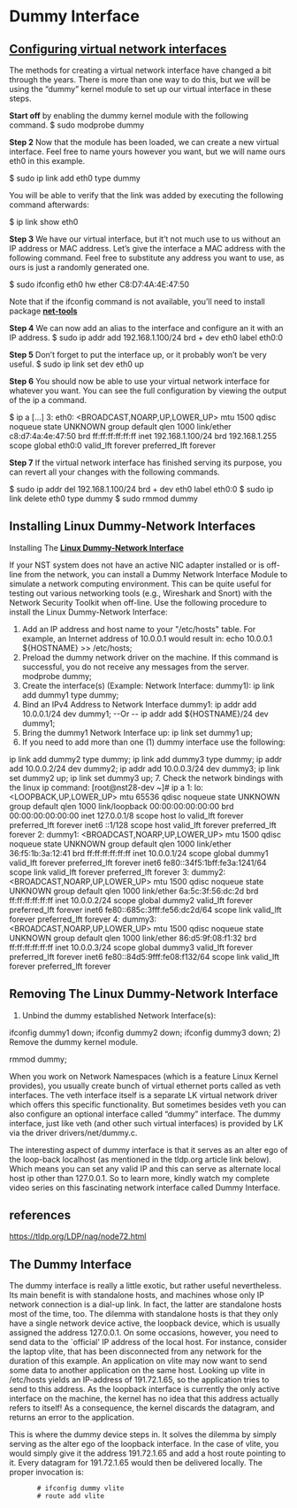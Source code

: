 # Dummy Interface

## **[Configuring virtual network interfaces](https://linuxconfig.org/configuring-virtual-network-interfaces-in-linux)**

The methods for creating a virtual network interface have changed a bit through the years. There is more than one way to do this, but we will be using the “dummy” kernel module to set up our virtual interface in these steps.

**Start off** by enabling the dummy kernel module with the following command.
$ sudo modprobe dummy

**Step 2** Now that the module has been loaded, we can create a new virtual interface. Feel free to name yours however you want, but we will name ours eth0 in this example.

$ sudo ip link add eth0 type dummy

You will be able to verify that the link was added by executing the following command afterwards:

$ ip link show eth0

**Step 3** We have our virtual interface, but it’t not much use to us without an IP address or MAC address. Let’s give the interface a MAC address with the following command. Feel free to substitute any address you want to use, as ours is just a randomly generated one.

$ sudo ifconfig eth0 hw ether C8:D7:4A:4E:47:50

Note that if the ifconfig command is not available, you’ll need to install package **[net-tools](https://linuxconfig.org/how-to-install-missing-ifconfig-command-on-debian-linux)**

**Step 4** We can now add an alias to the interface and configure an it with an IP address.
$ sudo ip addr add 192.168.1.100/24 brd + dev eth0 label eth0:0

**Step 5** Don’t forget to put the interface up, or it probably won’t be very useful.
$ sudo ip link set dev eth0 up

**Step 6** You should now be able to use your virtual network interface for whatever you want. You can see the full configuration by viewing the output of the ip a command.

$ ip a
[...]
3: eth0: <BROADCAST,NOARP,UP,LOWER_UP> mtu 1500 qdisc noqueue state UNKNOWN group default qlen 1000
    link/ether c8:d7:4a:4e:47:50 brd ff:ff:ff:ff:ff:ff
    inet 192.168.1.100/24 brd 192.168.1.255 scope global eth0:0
       valid_lft forever preferred_lft forever

**Step 7** If the virtual network interface has finished serving its purpose, you can revert all your changes with the following commands.

$ sudo ip addr del 192.168.1.100/24 brd + dev eth0 label eth0:0
$ sudo ip link delete eth0 type dummy
$ sudo rmmod dummy

## Installing Linux Dummy-Network Interfaces

Installing The **[Linux Dummy-Network Interface](https://wiki.networksecuritytoolkit.org/nstwiki/index.php/Dummy_Interface
)**

If your NST system does not have an active NIC adapter installed or is off-line from the network, you can install a Dummy Network Interface Module to simulate a network computing environment. This can be quite useful for testing out various networking tools (e.g., Wireshark and Snort) with the Network Security Toolkit when off-line. Use the following procedure to install the Linux Dummy-Network Interface:

1. Add an IP address and host name to your "/etc/hosts" table. For example, an Internet address of 10.0.0.1 would result in:
echo 10.0.0.1 ${HOSTNAME} >> /etc/hosts;
2. Preload the dummy network driver on the machine. If this command is successful, you do not receive any messages from the server.
modprobe dummy;
3. Create the interface(s) (Example: Network Interface: dummy1):
ip link add dummy1 type dummy;
4. Bind an IPv4 Address to Network Interface dummy1:
ip addr add 10.0.0.1/24 dev dummy1;
--Or --
ip addr add ${HOSTNAME}/24 dev dummy1;
5. Bring the dummy1 Network Interface up:
ip link set dummy1 up;
6. If you need to add more than one (1) dummy interface use the following:

ip link add dummy2 type dummy;
ip link add dummy3 type dummy;
ip addr add 10.0.0.2/24 dev dummy2;
ip addr add 10.0.0.3/24 dev dummy3;
ip link set dummy2 up;
ip link set dummy3 up;
7. Check the network bindings with the linux ip command:
[root@nst28-dev ~]# ip a
1: lo: <LOOPBACK,UP,LOWER_UP> mtu 65536 qdisc noqueue state UNKNOWN group default qlen 1000
    link/loopback 00:00:00:00:00:00 brd 00:00:00:00:00:00
    inet 127.0.0.1/8 scope host lo
       valid_lft forever preferred_lft forever
    inet6 ::1/128 scope host
       valid_lft forever preferred_lft forever
2: dummy1: <BROADCAST,NOARP,UP,LOWER_UP> mtu 1500 qdisc noqueue state UNKNOWN group default qlen 1000
    link/ether 36:f5:1b:3a:12:41 brd ff:ff:ff:ff:ff:ff
    inet 10.0.0.1/24 scope global dummy1
       valid_lft forever preferred_lft forever
    inet6 fe80::34f5:1bff:fe3a:1241/64 scope link
       valid_lft forever preferred_lft forever
3: dummy2: <BROADCAST,NOARP,UP,LOWER_UP> mtu 1500 qdisc noqueue state UNKNOWN group default qlen 1000
    link/ether 6a:5c:3f:56:dc:2d brd ff:ff:ff:ff:ff:ff
    inet 10.0.0.2/24 scope global dummy2
       valid_lft forever preferred_lft forever
    inet6 fe80::685c:3fff:fe56:dc2d/64 scope link
       valid_lft forever preferred_lft forever
4: dummy3: <BROADCAST,NOARP,UP,LOWER_UP> mtu 1500 qdisc noqueue state UNKNOWN group default qlen 1000
    link/ether 86:d5:9f:08:f1:32 brd ff:ff:ff:ff:ff:ff
    inet 10.0.0.3/24 scope global dummy3
       valid_lft forever preferred_lft forever
    inet6 fe80::84d5:9fff:fe08:f132/64 scope link
       valid_lft forever preferred_lft forever

## Removing The Linux Dummy-Network Interface

1. Unbind the dummy established Network Interface(s):

ifconfig dummy1 down;
ifconfig dummy2 down;
ifconfig dummy3 down;
2) Remove the dummy kernel module.

rmmod dummy;

When you work on Network Namespaces (which is a feature Linux Kernel provides), you usually create bunch of virtual ethernet ports called as veth interfaces. The veth interface itself is a separate LK virtual network driver which offers this specific functionality. But sometimes besides veth you can also configure an optional interface called “dummy” interface. The dummy interface, just like veth (and other such virtual interfaces) is provided by LK via the driver drivers/net/dummy.c.

The interesting aspect of dummy interface is that it serves as an alter ego of the loop-back localhost (as mentioned in the tldp.org article link below). Which means you can set any valid IP and this can serve as alternate local host ip other than 127.0.0.1. So to learn more, kindly watch my complete video series on this fascinating network interface called Dummy Interface.

## references

<https://tldp.org/LDP/nag/node72.html>

## The Dummy Interface

The dummy interface is really a little exotic, but rather useful nevertheless. Its main benefit is with standalone hosts, and machines whose only IP network connection is a dial-up link. In fact, the latter are standalone hosts most of the time, too.
The dilemma with standalone hosts is that they only have a single network device active, the loopback device, which is usually assigned the address 127.0.0.1. On some occasions, however, you need to send data to the `official' IP address of the local host. For instance, consider the laptop vlite, that has been disconnected from any network for the duration of this example. An application on vlite may now want to send some data to another application on the same host. Looking up vlite in /etc/hosts yields an IP-address of 191.72.1.65, so the application tries to send to this address. As the loopback interface is currently the only active interface on the machine, the kernel has no idea that this address actually refers to itself! As a consequence, the kernel discards the datagram, and returns an error to the application.

This is where the dummy device steps in. It solves the dilemma by simply serving as the alter ego of the loopback interface. In the case of vlite, you would simply give it the address 191.72.1.65 and add a host route pointing to it. Every datagram for 191.72.1.65 would then be delivered locally. The proper invocation is:

           # ifconfig dummy vlite
           # route add vlite
